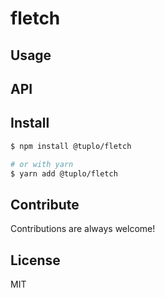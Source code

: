 # fletch

## Usage

## API

## Install

```bash
$ npm install @tuplo/fletch

# or with yarn
$ yarn add @tuplo/fletch
```

## Contribute

Contributions are always welcome!

## License

MIT
